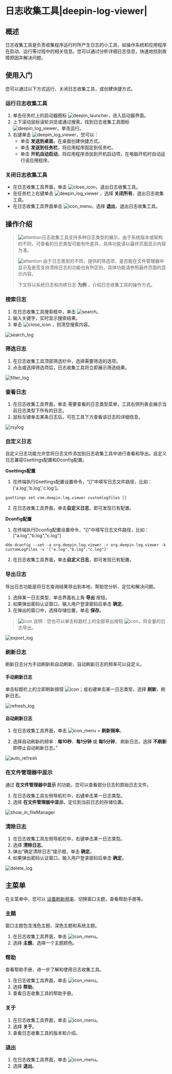 # 日志收集工具|deepin-log-viewer|

## 概述

日志收集工具是负责收集程序运行时所产生日志的小工具，如操作系统和应用程序在启动、运行等过程中的相关信息。您可以通过分析详细日志信息，快速地找到故障原因并解决问题。

## 使用入门

您可以通过以下方式运行、关闭日志收集工具，或创建快捷方式。

### 运行日志收集工具

1. 单击任务栏上的启动器图标 ![deepin_launcher](../common/deepin_launcher.svg)，进入启动器界面。
2. 上下滚动鼠标滚轮浏览或通过搜索，找到日志收集工具图标 ![deepin_log_viewer](../common/deepin_log_viewer.svg)，单击运行。
3. 右键单击 ![deepin_log_viewer](../common/deepin_log_viewer.svg)，您可以：
   - 单击 **发送到桌面**，在桌面创建快捷方式。
   - 单击 **发送到任务栏**，将应用程序固定到任务栏。
   - 单击 **开机自动启动**，将应用程序添加到开机启动项，在电脑开机时自动运行该应用程序。

### 关闭日志收集工具

- 在日志收集工具界面，单击 ![close_icon](../common/close_icon.svg)，退出日志收集工具。
- 在任务栏上右键单击 ![deepin_log_viewer](../common/deepin_log_viewer.svg) ，选择 **关闭所有**，退出日志收集工具。
- 在日志收集工具界面单击 ![icon_menu](../common/icon_menu.svg)，选择 **退出**，退出日志收集工具。

## 操作介绍

>  ![attention](../common/attention.svg)日志收集工具支持多种日志类型的展示。由于系统版本或架构的不同，可查看的日志类型可能有所差异，具体功能请以最终页面显示内容为准。
>
> ![attention](../common/attention.svg) 由于日志类型的不同，提供的筛选项、是否能在文件管理器中显示及是否支持清除日志的功能也有所区别，具体功能请参照最终页面的显示内容。
>
> 下文将以系统日志和内核日志 **为例** ，介绍日志收集工具的操作方式。

### 搜索日志

1. 在日志收集工具搜索框中，单击 ![search](../common/search.svg)。
2. 输入关键字，实时显示搜索结果。
3. 单击 ![close_icon](../common/close_icon.svg) ，则清空搜索内容。

![search_log](fig/search_log.png)

### 筛选日志

1. 在日志收集工具顶部筛选栏中，选择需要筛选的选项。
2. 点击或选择筛选项后，日志收集工具将立即展示筛选结果。

![filter_log](fig/filter_log.png)

### 查看日志

1. 在日志收集工具界面，单击 需要查看的日志类型菜单，工具右侧列表会展示当前日志类型下所有的日志。
3. 鼠标左键单击某条日志后，可在工具下方查看该日志的详细信息。

![rsylog](fig/syslog.png)

### 自定义日志

自定义日志功能允许您将日志文件添加到日志收集工具中进行查看和导出。自定义日志兼容Gsettings配置和Dconfig配置。

**Gsettings配置**

1. 在终端执行Gsettings配置设置命令，“[]”中填写日志文件路径，比如：['a.log','b.log','c.log']。

```shell
gsettings set com.deepin.log.viewer customlogfiles []
```

2. 在日志收集工具界面，单击**自定义日志**，即可发现已有配置。

**Dconfig配置**

1. 在终端执行Dconfig配置设置命令，"[]"中填写日志文件路径，比如：["a.log","b.log","c.log"]

```shell
dde-dconfig --set -a org.deepin.log.viewer -r org.deepin.log.viewer -k customLogFiles -v '["a.log","b.log","c.log"]'
```

2. 在日志收集工具界面，单击**自定义日志**，即可发现已有配置。

### 导出日志

导出日志功能是将日志查询结果导出到本地，帮助您分析、定位和解决问题。


1. 选择某一日志类型，单击界面右上角 **导出** 按钮。
2. 如果弹出密码认证窗口，输入用户登录密码后单击 **确定**。
3. 在弹出的窗口中，选择存储位置，单击 **保存**。

>![icon](../common/notes.svg) 说明：您也可以单击标题栏上的全部导出按钮 ![icon](../common/export.svg)，将全量的日志导出。

![export_log](fig/export_log.png)

### 刷新日志

刷新日志分为手动刷新和自动刷新，自动刷新日志的频率可以自定义。

#### 手动刷新日志

单击标题栏上的立即刷新按钮 ![icon](../common/refresh.svg)；或右键单击某一日志类型，选择 **刷新**，刷新日志。

![refresh_log](fig/refresh_log.png)

#### 自动刷新日志

1. 在日志收集工具界面，单击 ![icon_menu](../common/icon_menu.svg) > **刷新频率**。

2. 选择自动刷新的频率：**每10秒**、**每1分钟** 或 **每5分钟**， 刷新日志。选择 **不刷新** 即停止自动刷新日志。”

![auto_refresh](fig/auto_refresh.png)

### 在文件管理器中显示

通过 **在文件管理器中显示** 的功能，您可以查看部分日志的原始日志文件。

1. 在日志收集工具左侧导航栏中，右键单击某一日志类型。
2. 选择 **在文件管理器中显示**，定位到当前日志的存储位置。


![show_in_fileManager](fig/show_in_fileManager.png)

### 清除日志

1. 在日志收集工具左侧导航栏中，右键单击某一日志类型。
2. 选择 **清除日志**。
3. 弹出“确定清除日志”提示框，单击 **确定**。
4. 如果弹出密码认证窗口，输入用户登录密码后单击 **确定**。

![delete_log](fig/delete_log.png)


## 主菜单

在主菜单中，您可以 [设置刷新频率](#自动刷新日志)、切换窗口主题，查看帮助手册等。

### 主题

窗口主题包含浅色主题、深色主题和系统主题。

1. 在日志收集工具界面，单击 ![icon_menu](../common/icon_menu.svg)。
2. 选择 **主题**，选择一个主题颜色。

### 帮助

查看帮助手册，进一步了解和使用日志收集工具。

1. 在日志收集工具界面，单击 ![icon_menu](../common/icon_menu.svg)。
2. 选择 **帮助**。
3. 查看日志收集工具的帮助手册。

### 关于

1. 在日志收集工具界面，单击 ![icon_menu](../common/icon_menu.svg)。
2. 选择 **关于**。
3. 查看日志收集工具的版本和介绍。

### 退出

1. 在日志收集工具界面，单击 ![icon_menu](../common/icon_menu.svg)。
2. 选择 **退出**。

